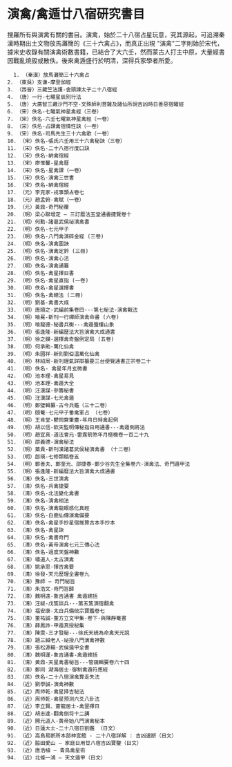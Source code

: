 # 演禽/禽遁廿八宿研究書目
搜羅所有與演禽有關的書目。演禽，始於二十八宿占星玩意，究其源起，可追溯秦漢時期出土文物放馬灘簡的《三十六禽占》，而真正出現 "演禽"二字則始於宋代，據宋史收錄有關演禽術數書籍，已結合了大六壬，然而蒙古人打主中原，大量經書因戰亂燒毀或散佚。後來禽遁盛行於明清，深得兵家學者所愛。

      1. （秦漢）放馬灘簡三十六禽占
    2. （東吳）支谦-摩登伽經
    3. （西晉）三藏竺法護-舍頭諫太子二十八宿經
    4. （唐）一行-七曜星辰別行法
    5. （唐）大廣智三藏沙門不空-文殊師利菩薩及諸仙所說吉凶時日善惡宿曜經
    6. （宋）佚名-七曜氣神星禽經（三卷）
    7. （宋）佚名-六壬七曜氣神星禽經（一卷）
    8. （宋）佚名-占課禽宿情性訣（一卷）
    9. （宋）佚名-司馬先生三十六禽歌（一卷）
    10. （宋）佚名-張氏六壬用三十六禽秘訣（三卷）
    11. （宋）佚名-二十八宿行度口訣
    12. （宋）佚名-納禽宿經
    13. （宋）廖惟馨-星禽曆
    14. （宋）佚名-星禽課（一卷）
    15. （宋）佚名-演禽三世書
    16. （宋）佚名-納禽宿經
    17. （元）李克家-戎事類占卷七
    18. （元）趙孟俯-禽賦（一卷）
    19. （元）黃鼎-奇門秘覆
    20. （明）梁心聯增定 – 三訂曆法玉堂通書捷覽卷十
    21. （明）何勳-諸葛武侯祕演禽書
    22. （明）佚名-七元甲子
    23. （明）佚名-八門禽演碎金經 (三卷)
    24. （明）佚名-演禽圖訣
    25. （明）佚名-演禽定鈐 (三冊)
    26. （明）佚名-演禽心法
    27. （明）佚名-演禽通纂
    28. （明）佚名-禽星擇日書
    29. （明）佚名-禽星直指 (一卷)
    30. （明）佚名-禽星選擇書
    31. （明）佚名-禽總法 (二冊)
    32. （明）劉基-禽書大成
    33. （明）唐順之-武編前集卷四---第七秘法-演禽戰法
    34. （明）喻冕-新刊一行禪師演禽命書 (六卷)
    35. （明）喻龍德-秘書兵衡---禽遁蜃樓山象
    36. （明）張逢隆-新編歴法大旨演禽大成通書
    37. （明）徐之鏌-選擇禽奇盤例定局 (五卷)
    38. （明）何承勛-萬化仙禽
    39. （明）朱國祥-新刻劉伯溫萬化仙禽
    40. （明）林紹周-新刊理氣詳辯纂要三台便覽通書正宗卷二十
    41. （明）佚名- 禽星年月玄微書
    42. （明）池本理-禽星易見
    43. （明）池本理-禽遁大全
    44. （明）汪漢謀-參籌秘書
    45. （明）汪漢謀-七元禽遁
    46. （明）鄭璧輯纂-古今兵鑑（三十二卷）
    47. （明）頤菴-七元甲子番禽軍占 （七卷）
    48. （明）王肯堂-鬱岡齋筆塵-年月日時禽起例
    49. （明）胡以信-欽天監明傳秘指日用通書---禽遁倒將法
    50. （明）趙宜真-道法會元-雷霆箭煞年月樞機卷一百二十九
    51. （明）邵義德-演禽秘法
    52. （明）葉貴-新刊漢諸葛武侯秘演禽書 （十二卷）
    53. （明）郎瑛-七修類稿卷五
    54. （明）鄭善夫、鄭奎光、邵捷春-鄭少谷先生全集卷六-演禽法、奇門遁甲法
    55. （明）張逢隆-新編曆法大旨演禽大成通書 
    56. （清）佚名-三世演禽
    57. （清）佚名-兵禽捷要
    58. （清）佚名-北法變化禽書
    59. （清）佚名-演禽相法
    60. （清）佚名-演禽龍眼感化真經
    61. （清）佚名-白鹿仙傳演禽備要
    62. （清）佚名-禽星手抄星宿推算古本手抄本
    63. （清）佚名-禽星訣
    64. （清）佚名-禽書奇門
    65. （清）佚名-黃帝演禽七元三傳心法
    66. （清）佚名-過度天盤神數
    67. （清）嘯道人-太古演禽
    68. （清）姚承恩-擇吉禽要
    69. （清）徐發-天元歷理全書卷九
    70. （清）豫師 – 奇門秘旨
    71. （清）朱浩文-奇門旨歸
    72. （清）魏明遠-象吉通書 禽遁總括
    73. （清）汪紱-戊笈談兵---第五笈演宿翻禽
    74. （清）福安康-太白兵備统宗寶鑑卷七
    75. （清）董祐誠-董方立文甲集-卷下-與陳靜菴書
    76. （清）薛鳳祚-甲遁真授秘集
    77. （清）陳雯-三才發秘---徐氏天統為命禽天元說
    78. （清）題三緘老人-祕授八門演禽神數
    79. （清）張松源輯-武侯遁甲全書
    80. （清）魏明運-象吉通書-禽遁總括
    81. （清）黃鼎-天星禽書秘旨---管窺輯要卷六十四
    82. （清）鄭同 湖海居士-御制禽遁符應經
    83. （民）佚名-二十八宿演禽算走失法
    84. （近）劉學誠-演禽神數
    85. （近）周师乾-禽星择吉秘法
    86. （近）周师乾-禽星预测六爻八卦法
    87. （近）李立賢、蒼龍居士-禽罡擇日
    88. （近）胡志達-翻禽倒将十二講
    89. （近）開元道人-黄帝始八門演禽秘本
    90. （近）日蓮大士-二十八宿日割鑑 （日文）
    91. （近）高島易断所本部神宮館 - 二十八宿詳解 : 吉凶速断（日文）
    92. （近）脇田愛山 – 家庭日用廿八宿吉凶寶鑒（日文）
    93. （近）唐浩植 – 青鳥禽星術
    94. （近）北條一鴻 – 天文遁甲（日文）
       
